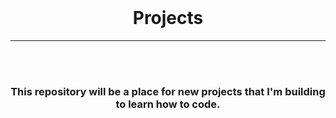 <div align="center">

<br>

# Projects

</div>

---

<br>

<div align="center">

<br>

### This repository will be a place for new projects that I'm building to learn how to code.

